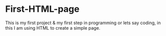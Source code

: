 # First-HTML-page
This is my first project &amp; my first step in programming or lets say coding, in this I am using HTML to create a simple page.
